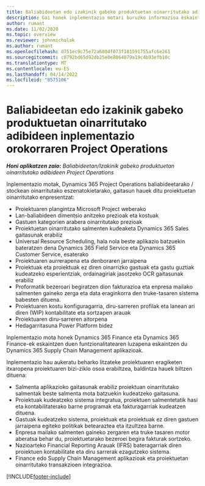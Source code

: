 ```yaml
---
title: Baliabideetan edo izakinik gabeko produktuetan oinarritutako adibideen inplementazio orokorraren Project Operations
description: Gai honek inplementazio motari buruzko informazioa eskaintzen du, baliabidean / pilatu gabeko egoeretako Project Operations-en eragiketak.
author: rumant
ms.date: 11/02/2020
ms.topic: overview
ms.reviewer: johnmichalak
ms.author: rumant
ms.openlocfilehash: d751ec9c75e72a6804f073f181591755afc6e261
ms.sourcegitcommit: c0792bd65d92db25e0e8864879a19c4b93efb10c
ms.translationtype: MT
ms.contentlocale: eu-ES
ms.lasthandoff: 04/14/2022
ms.locfileid: "8575106"
---
```

# <a name="project-operations-for-resourcenon-stocked-based-scenarios-deployment-overview"></a>Baliabideetan edo izakinik gabeko produktuetan oinarritutako adibideen inplementazio orokorraren Project Operations

_**Honi aplikatzen zaio:** Baliabideetan/Izakinik gabeko produktuetan oinarritutako adibideen Project Operations_

Inplementazio motak, Dynamics 365 Project Operations baliabideetarako / stockean oinarritutako eszenatokietarako, gaitasun hauek ditu proiektuetan oinarritutako enpresentzat:

- Proiektuaren plangintza Microsoft Project weberako
- Lan-baliabideen dimentsio anitzeko prezioak eta kostuak
- Gastuen kategorien arabera oinarritutako prezioak
- Proiektuetan oinarritutako salmenten kudeaketa Dynamics 365 Sales gaitasunak erabiliz
- Universal Resource Scheduling, hala nola beste aplikazio batzuekin bateratzen dena Dynamics 365 Field Service eta Dynamics 365 Customer Service, esaterako
- Proiektuaren aurrerapena eta denboraren jarraipena
- Proiektuak eta proiektuak ez diren oinarrizko gastuak eta gastu guztiak kudeatzeko esperientziak, ordainagiriak jasotzeko OCR gaitasunak erabiliz
- Proformatik bezeroari begiratzen dion fakturazioa eta enpresa mailako salmenten gaineko zerga eta data eraginkorra den truke-tasaren sistema babesten dituena.
- Proiektuaren kostu konfiguragarria, diru-sarreren profilak eta lanean ari diren (WIP) kontabilitate eta sortzapen arauak
- Proiektuaren diru-sarreren aitorpena
- Hedagarritasuna Power Platform bidez

Inplementazio mota honek Dynamics 365 Finance eta Dynamics 365 Finance-ek eskaintzen duen funtzionalitatearen luzapena eskaintzen du Dynamics 365 Supply Chain Management aplikazioak.

Inplementazio hau aukeratu beharko litzateke proiektuaren eragiketen itxaropena proiektuaren bizi-ziklo osoa erabiltzea, baldintza hauek biltzen dituena:

- Salmenta aplikazioko gaitasunak erabiliz proiektuan oinarritutako salmentak beste salmenta mota batzuekin kudeatzeko gaitasuna.
- Proiektuak kudeatzeko sistema integratua, proiektuen salmentetatik hasi eta kontabilitaterako barne programak eta fakturagarriak kudeatzen dituena.
- Gastuak kudeatzeko sistema, proiektuak eta proiektuak ez diren gastuen jarraipena egiteko politikak betearaztea eta itzultzea barne.
- Enpresa mailako salmenten gaineko zergaren eta truke tasaren motor aberatsa behar du, proiektuetarako bezeroei begira fakturak sortzeko.
- Nazioarteko Financial Reporting Arauak (IFRS) bateragarriak diren proiektuen kontabilitate eta diru sarrerak ezagutzeko sistema.
- Finance edo Supply Chain Management aplikazioak eta proiektuetan oinarritutako transakzioen integrazioa.


[!INCLUDE[footer-include](../includes/footer-banner.md)]